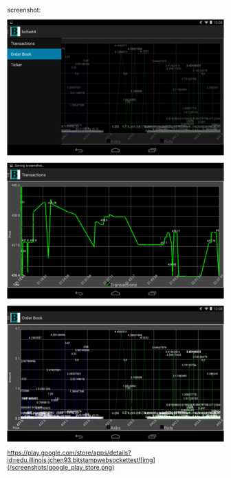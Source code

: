 screenshot:

![screenshot](/screenshots/Screenshot_menu.png)

![screenshot](/screenshots/Screenshot_transaction.png)

![screenshot](/screenshots/Screenshot_order_book.png)

https://play.google.com/store/apps/details?id=edu.illinois.jchen93.bitstampwebsockettest![img](/screenshots/google_play_store.png)
